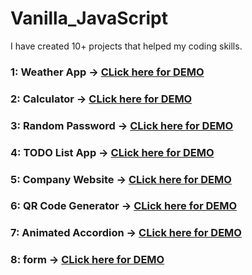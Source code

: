 # Vanilla_JavaScript
I have created 10+ projects that helped my coding skills.

### 1: Weather App ->  [CLick here for DEMO](https://upendrabhatt2607.github.io/Vanilla_JavaScript/Weather_App/)
### 2: Calculator ->  [CLick here for DEMO](https://upendrabhatt2607.github.io/Vanilla_JavaScript/Calculator/)
### 3: Random Password ->  [CLick here for DEMO](https://upendrabhatt2607.github.io/Vanilla_JavaScript/Random_Password/)
### 4: TODO List App ->  [CLick here for DEMO](https://upendrabhatt2607.github.io/Vanilla_JavaScript/TODO_List_App/)
### 5: Company Website ->  [CLick here for DEMO](https://upendrabhatt2607.github.io/Vanilla_JavaScript/Company_Website/)
### 6: QR Code Generator ->  [CLick here for DEMO](https://upendrabhatt2607.github.io/Vanilla_JavaScript/QR_Code_Generator/)
### 7: Animated Accordion ->  [CLick here for DEMO](https://upendrabhatt2607.github.io/Vanilla_JavaScript/Animated_Accordion/)
### 8: form ->  [CLick here for DEMO](https://upendrabhatt2607.github.io/Vanilla_JavaScript/form/)






